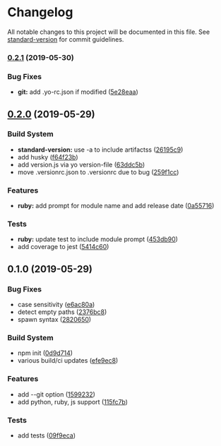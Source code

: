 # Changelog

All notable changes to this project will be documented in this file. See [standard-version](https://github.com/conventional-changelog/standard-version) for commit guidelines.

### [0.2.1](https://github.com/flyinbutrs/generator-version-file/compare/v0.2.0...v0.2.1) (2019-05-30)


### Bug Fixes

* **git:** add .yo-rc.json if modified ([5e28eaa](https://github.com/flyinbutrs/generator-version-file/commit/5e28eaa))



## [0.2.0](https://github.com/flyinbutrs/generator-version-file/compare/v0.1.0...v0.2.0) (2019-05-29)


### Build System

* **standard-version:** use -a to include artifactss ([26195c9](https://github.com/flyinbutrs/generator-version-file/commit/26195c9))
* add husky ([f64f23b](https://github.com/flyinbutrs/generator-version-file/commit/f64f23b))
* add version.js via yo version-file ([63ddc5b](https://github.com/flyinbutrs/generator-version-file/commit/63ddc5b))
* move .versionrc.json to .versionrc due to bug ([259f1cc](https://github.com/flyinbutrs/generator-version-file/commit/259f1cc))


### Features

* **ruby:** add prompt for module name and add release date ([0a55716](https://github.com/flyinbutrs/generator-version-file/commit/0a55716))


### Tests

* **ruby:** update test to include module prompt ([453db90](https://github.com/flyinbutrs/generator-version-file/commit/453db90))
* add coverage to jest ([5414c60](https://github.com/flyinbutrs/generator-version-file/commit/5414c60))



## 0.1.0 (2019-05-29)


### Bug Fixes

* case sensitivity ([e6ac80a](https://github.com/flyinbutrs/generator-version-file/commit/e6ac80a))
* detect empty paths ([2376bc8](https://github.com/flyinbutrs/generator-version-file/commit/2376bc8))
* spawn syntax ([2820650](https://github.com/flyinbutrs/generator-version-file/commit/2820650))


### Build System

* npm init ([0d9d714](https://github.com/flyinbutrs/generator-version-file/commit/0d9d714))
* various build/ci updates ([efe9ec8](https://github.com/flyinbutrs/generator-version-file/commit/efe9ec8))


### Features

* add --git option ([1599232](https://github.com/flyinbutrs/generator-version-file/commit/1599232))
* add python, ruby, js support ([115fc7b](https://github.com/flyinbutrs/generator-version-file/commit/115fc7b))


### Tests

* add tests ([09f9eca](https://github.com/flyinbutrs/generator-version-file/commit/09f9eca))
